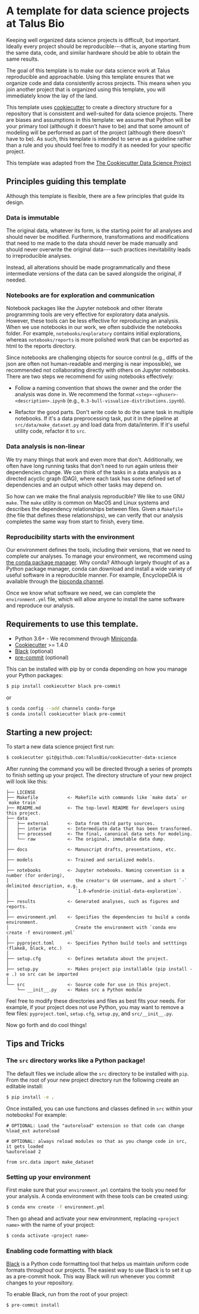 # A template for data science projects at Talus Bio

Keeping well organized data science projects is difficult, but important.
Ideally every project should be reproducible---that is, anyone starting from
the same data, code, and similar hardware should be able to obtain the same 
results. 

The goal of this template is to make our data science work at Talus
reproducible and approachable. Using this template ensures that we organize
code and data consistently across projects. This means when you join another
project that is organized using this template, you will immediately know the
lay of the land. 

This template uses [cookiecutter](https://github.com/cookiecutter/cookiecutter)
to create a directory structure for a repository that is consistent and
well-suited for data science projects. There are biases and assumptions in this
template: we assume that Python will be your primary tool (although it doesn't
have to be) and that some amount of modeling will be performed as part of the 
project (although there doesn't have to be). As such, this template is intended
to serve as a guideline rather than a rule and you should feel free to modify
it as needed for your specific project.

This template was adapted from the [The Cookiecutter Data Science
Project](http://drivendata.github.io/cookiecutter-data-science)

## Principles guiding this template

Although this template is flexible, there are a few principles that guide its
design.

### Data is immutable

The original data, whatever its form, is the starting point for all analyses
and should never be modified. Furthermore, transformations and modifications
that need to me made to the data should never be made manually and should never
overwrite the original data---such practices inevitability leads to
irreproducible analyses.

Instead, all alterations should be made programmatically and these intermediate
versions of the data can be saved alongside the original, if needed.

### Notebooks are for exploration and communication

Notebook packages like the Jupyter notebook and other literate programming
tools are very effective for exploratory data analysis. However, these tools
can be less effective for reproducing an analysis. When we use notebooks in our
work, we often subdivide the notebooks folder. For example,
`notebooks/exploratory` contains initial explorations, whereas
`notebooks/reports` is more polished work that can be exported as html to the
reports directory.

Since notebooks are challenging objects for source control (e.g., diffs of the
json are often not human-readable and merging is near impossible), we
recommended not collaborating directly with others on Jupyter notebooks. There
are two steps we recommend for using notebooks effectively:

- Follow a naming convention that shows the owner and the order the analysis
  was done in. We recommend the format `<step>-<ghuser>-<description>.ipynb`
  (e.g., `0.3-bull-visualize-distributions.ipynb`).

- Refactor the good parts. Don't write code to do the same task in multiple
  notebooks. If it's a data preprocessing task, put it in the pipeline at
  `src/data/make_dataset.py` and load data from data/interim. If it's useful
  utility code, refactor it to `src`.

### Data analysis is non-linear

We try many things that work and even more that don't. Additionally, we often
have long running tasks that don't need to run again unless their dependencies
change. We can think of the tasks in a data analysis as a directed acyclic
graph (DAG), where each task has some defined set of dependencies and an output
which other tasks may depend on.

So how can we make the final analysis reproducible? We like to use GNU `make`. 
The `make` utility is common on MacOS and Linux systems and describes the 
dependency relationships between files. Given a `Makefile` (the file that 
defines these relationships), we can verify that our analysis completes the
same way from start to finish, every time.

### Reproducibility starts with the environment

Our environment defines the tools, including their versions, that we need to
complete our analyses. To manage your environment, we recommend using [the
conda package manager](https://docs.conda.io/en/latest/). Why conda? Although
largely thought of as a Python package manager, conda can download and install
a wide variety of useful software in a reproducible manner. For example,
EncyclopeDIA is available through the [bioconda
channel](https://bioconda.github.io/).

Once we know what software we need, we can complete the `environment.yml` file,
which will allow anyone to install the same software and reproduce our
analysis.


## Requirements to use this template.
 
 - Python 3.6+ - We recommend through
   [Miniconda](https://docs.conda.io/en/latest/miniconda.html).
 - [Cookiecutter](http://cookiecutter.readthedocs.org/en/latest/installation.html) >=
   1.4.0
 - [Black](https://black.readthedocs.io/en/stable/) (optional)
 - [pre-commit](https://pre-commit.com/) (optional)
   
 This can be installed with pip by or conda depending on how you
 manage your Python packages:

``` bash
$ pip install cookiecutter black pre-commit
```

or

``` bash
$ conda config --add channels conda-forge
$ conda install cookiecutter black pre-commit
```

## Starting a new project:

To start a new data science project first run:

``` bash
$ cookiecutter git@github.com:TalusBio/cookiecutter-data-science
```

After running the command you will be directed through a series of prompts to
finish setting up your project. The directory structure of your new project
will look like this:

```
├── LICENSE
├── Makefile           <- Makefile with commands like `make data` or `make train`
├── README.md          <- The top-level README for developers using this project.
├── data
│   ├── external       <- Data from third party sources.
│   ├── interim        <- Intermediate data that has been transformed.
│   ├── processed      <- The final, canonical data sets for modeling.
│   └── raw            <- The original, immutable data dump.
│
├── docs               <- Manuscript drafts, presentations, etc.
│
├── models             <- Trained and serialized models.
│
├── notebooks          <- Jupyter notebooks. Naming convention is a number (for ordering),
│                         the creator's GH username, and a short `-` delimited description, e.g.
│                         `1.0-wfondrie-initial-data-exploration`.
│
├── results            <- Generated analyses, such as figures and reports.
│
├── environment.yml    <- Specifies the dependencies to build a conda environment.
│                         Create the environment with `conda env create -f environment.yml`
│
├── pyproject.toml     <- Specifies Python build tools and setttings (flake8, black, etc.)
│
├── setup.cfg          <- Defines metadata about the project. 
│
├── setup.py           <- Makes project pip installable (pip install -e .) so src can be imported
│
└── src                <- Source code for use in this project.
    └── __init__.py    <- Makes src a Python module
```

Feel free to modify these directories and files as best fits your needs. For
example, if your project does not use Python, you may want to remove a few
files: `pyproject.toml`, `setup.cfg`, `setup.py`, and `src/__init__.py`.

Now go forth and do cool things!

## Tips and Tricks

### The `src` directory works like a Python package!

The default files we include allow the `src` directory to be installed with
`pip`. From the root of your new project directory run the following create an 
editable install:

``` bash
$ pip install -e .
```

Once installed, you can use functions and classes defined in `src` within
your notebooks! For example:

``` jupyter-notebook
# OPTIONAL: Load the "autoreload" extension so that code can change
%load_ext autoreload

# OPTIONAL: always reload modules so that as you change code in src, it gets loaded
%autoreload 2

from src.data import make_dataset
```

### Setting up your environment

First make sure that your `environment.yml` contains the tools you need for
your analysis. A conda environment with these tools can be created using:

``` bash
$ conda env create -f environment.yml
```

Then go ahead and activate your new environment, replacing `<project name>` 
with the name of your project:

``` bash
$ conda activate <project name>
```

### Enabling code formatting with black

[Black](https://black.readthedocs.io/en/stable/) is a Python code formatting
tool that helps us maintain uniform code formats throughout our projects.
The easiest way to use Black is to set it up as a pre-commit hook. This way
Black will run whenever you commit changes to your repository.

To enable Black, run from the root of your project:

``` bash
$ pre-commit install
```
